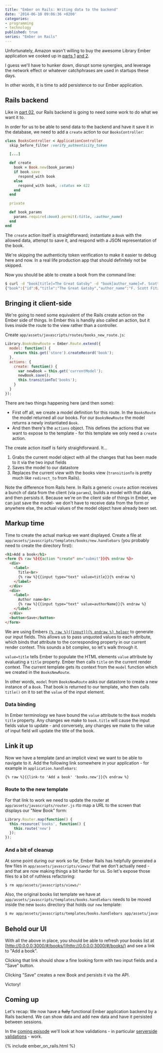```yaml
---
title: "Ember on Rails: Writing data to the backend"
date: '2014-06-10 09:06:36 +0200'
categories:
- programming
- technology
published: true
series: "Ember on Rails"
---
```


Unfortunately, Amazon wasn't willing to buy the awesome Library Ember application we cooked up in [parts 1](/journal/2014/06/01/ember-on-rails-01/) [and 2](/journal/2014/06/01/ember-on-rails-02/).

I guess we'll have to hunker down, disrupt some synergies, and leverage the network effect or whatever catchphrases are used in startups these days.

In other words, it is time to add persistence to our Ember application.

<!--more-->

## Rails backend

Like in [part 02](/journal/2014/06/01/ember-on-rails-02/), our Rails backend is going to need some work to do what we want it to.

In order for us to be able to send data to the backend and have it save it in the database, we need to add a `create` action to our `BooksController`:

```ruby
class BooksController < ApplicationController
  skip_before_filter :verify_authenticity_token

  [...]

  def create
    book = Book.new(book_params)
    if book.save
      respond_with book
    else
      respond_with book, :status => 422
    end
  end

  private

  def book_params
    params.require(:book).permit(:title, :author_name)
  end
end
```

The `create` action itself is straightforward; instantiate a `Book` with the allowed data, attempt to save it, and respond with a JSON representation of the book.

We're skipping the authenticity token verification to make it easier to debug here and now. In a real life production app that should definitely not be skipped.

Now you should be able to create a book from the command line:

```bash
$ curl -d "book[title]=The Great Gatsby" -d "book[author_name]=F. Scott Fitzgerald" http://0.0.0.0:3000/books
{"book":{"id":6,"title":"The Great Gatsby","author_name":"F. Scott Fitzgerald"}}
```

## Bringing it client-side

We're going to need some equivalent of the Rails create action on the Ember side of things. In Ember this is handily also called an action, but it lives inside the route to the view rather than a controller.

Create `app/assets/javascripts/routes/books_new_route.js`:

```javascript
Library.BooksNewRoute = Ember.Route.extend({
  model: function() {
    return this.get('store').createRecord('book');
  },
  actions: {
    create: function() {
      var newBook = this.get('currentModel');
      newBook.save();
      this.transitionTo('books');
    }
  }
});
```

There are two things happening here (and then some):

* First off all, we create a model definition for this route. In the `BooksRoute` the model returned all our books. For our `BooksNewRoute` the model returns a newly instantiated `Book`.
* And then there's the `actions` object. This defines the actions that we want to expose to the template - for this template we only need a `create` action.

The create action itself is fairly straightforward. It...

1. Grabs the current model object with all the changes that has been made to it via the two input fields
2. Saves the model to our datastore
3. Replaces the current view with the books view (`transitionTo` is pretty much like `redirect_to` from Rails).

Note the difference from Rails here. In Rails a generic `create` action receives a bunch of data from the client (via `params`), builds a model with that data, and then persists it. Because we're on the client side of things in Ember, we can just save the model- we don't have to receive data from the form or anywhere else, the actual values of the model object have already been set.

## Markup time

Time to create the actual markup we want displayed. Create a file at `app/assets/javascripts/templates/books/new.handlebars` (you probably need to create the directory first):

```html
<h1>Add a book</h1>
<form {% raw %}{{action "create" on="submit"}}{% endraw %}>
  <div>
    <label>
      Title<br>
      {% raw %}{{input type="text" value=title}}{% endraw %}
    </label>
  </div>
  <div>
    <label>
      Author name<br>
      {% raw %}{{input type="text" value=authorName}}{% endraw %}
    </label>
  </div>
  <button>Save</button>
</form>
```

We are using Embers [`{% raw %}{{input}}{% endraw %} helper`](http://emberjs.com/guides/templates/input-helpers/) to generate our input fields. This allows us to pass unquoted values to each attribute, which binds that attribute to the corresponding property in our current render context. This sounds a bit complex, so let's walk through it.

`value=title` tells Ember to populate the HTML elements `value` attribute by evaluating a `title` property. Ember then calls `title` on the current render context. The current template gets its context from the `model` function which we created in the `BooksNewRoute`.

In other words, `model` from `BooksNewRoute` asks our datastore to create a new instance of a `Book`. That book is returned to our template, who then calls `title()` on it to set the `value` of the input element.

### Data binding

In Ember terminology we have bound the `value` attribute to the `Book` models `title` property. Any changes we make to `book.title` will cause the input fields value to update - and conversely, any changes we make to the value of input field will update the title of the book.

## Link it up

Now we have a template (and an implicit view) we want to be able to navigate to it. Add the following link somewhere in your application - for example in `application.handlebars`:

```html
{% raw %}{{link-to 'Add a book' 'books.new'}}{% endraw %}
```

### Route to the new template

For that link to work we need to update the router at `app/assets/javascripts/router.js` rto map a URL to the screen that displays our "New Book" form:

```javascript
Library.Router.map(function() {
  this.resource('books', function() {
    this.route('new')
  });
});
```

### And a bit of cleanup

At some point during our work so far, Ember Rails has helpfully generated a few files in `app/assets/javascripts/views/` that we don't actually need - and that are now making things a bit harder for us. So let's expose those files to a bit of ruthless refactoring:

```bash
$ rm app/assets/javascripts/views/*
```

Also, the original books list template we have at `app/assets/javascripts/templates/books.handlebars` needs to be moved inside the new `books` directory that holds our `new` template:

```bash
$ mv app/assets/javascripts/templates/books.handlebars app/assets/javascripts/templates/books/index.handlebar
```

## Behold our UI

With all the above in place, you should be able to refresh your books list at [http://0.0.0.0:3000/#/books/](http://0.0.0.0:3000/#/books/) and see a link to "Add a book".

Clicking that link should show a fine looking form with two input fields and a "Save" button.

Clicking "Save" creates a new Book and persists it via the API.

Victory!

## Coming up

Let's recap: We now have a <del>fully</del> functional Ember application backend by a Rails backend. We can show data and add new data and have it persisted between sessions.

In the [coming episode](/journal/2014/06/16/ember-on-rails-04/) we'll look at how validations - in particular [serverside validations](/journal/2014/06/16/ember-on-rails-04/) - work.

{% include ember_on_rails.html %}

